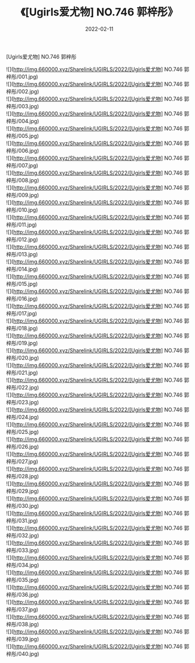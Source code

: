 ﻿---
layout: post
title:  《[Ugirls爱尤物] NO.746 郭梓彤》
date:   2022-02-11
img: http://img.660000.xyz/Sharelink/UGIRLS/2022/[Ugirls爱尤物] NO.746 郭梓彤/000.jpg
categories: [美女, 清纯, 唯美]
---

[Ugirls爱尤物] NO.746 郭梓彤

 ![](http://img.660000.xyz/Sharelink/UGIRLS/2022/[Ugirls爱尤物] NO.746 郭梓彤/001.jpg) <br>![](http://img.660000.xyz/Sharelink/UGIRLS/2022/[Ugirls爱尤物] NO.746 郭梓彤/002.jpg) <br>![](http://img.660000.xyz/Sharelink/UGIRLS/2022/[Ugirls爱尤物] NO.746 郭梓彤/003.jpg) <br>![](http://img.660000.xyz/Sharelink/UGIRLS/2022/[Ugirls爱尤物] NO.746 郭梓彤/004.jpg) <br>![](http://img.660000.xyz/Sharelink/UGIRLS/2022/[Ugirls爱尤物] NO.746 郭梓彤/005.jpg) <br>![](http://img.660000.xyz/Sharelink/UGIRLS/2022/[Ugirls爱尤物] NO.746 郭梓彤/006.jpg) <br>![](http://img.660000.xyz/Sharelink/UGIRLS/2022/[Ugirls爱尤物] NO.746 郭梓彤/007.jpg) <br>![](http://img.660000.xyz/Sharelink/UGIRLS/2022/[Ugirls爱尤物] NO.746 郭梓彤/008.jpg) <br>![](http://img.660000.xyz/Sharelink/UGIRLS/2022/[Ugirls爱尤物] NO.746 郭梓彤/009.jpg) <br>![](http://img.660000.xyz/Sharelink/UGIRLS/2022/[Ugirls爱尤物] NO.746 郭梓彤/010.jpg) <br>![](http://img.660000.xyz/Sharelink/UGIRLS/2022/[Ugirls爱尤物] NO.746 郭梓彤/011.jpg) <br>![](http://img.660000.xyz/Sharelink/UGIRLS/2022/[Ugirls爱尤物] NO.746 郭梓彤/012.jpg) <br>![](http://img.660000.xyz/Sharelink/UGIRLS/2022/[Ugirls爱尤物] NO.746 郭梓彤/013.jpg) <br>![](http://img.660000.xyz/Sharelink/UGIRLS/2022/[Ugirls爱尤物] NO.746 郭梓彤/014.jpg) <br>![](http://img.660000.xyz/Sharelink/UGIRLS/2022/[Ugirls爱尤物] NO.746 郭梓彤/015.jpg) <br>![](http://img.660000.xyz/Sharelink/UGIRLS/2022/[Ugirls爱尤物] NO.746 郭梓彤/016.jpg) <br>![](http://img.660000.xyz/Sharelink/UGIRLS/2022/[Ugirls爱尤物] NO.746 郭梓彤/017.jpg) <br>![](http://img.660000.xyz/Sharelink/UGIRLS/2022/[Ugirls爱尤物] NO.746 郭梓彤/018.jpg) <br>![](http://img.660000.xyz/Sharelink/UGIRLS/2022/[Ugirls爱尤物] NO.746 郭梓彤/019.jpg) <br>![](http://img.660000.xyz/Sharelink/UGIRLS/2022/[Ugirls爱尤物] NO.746 郭梓彤/020.jpg) <br>![](http://img.660000.xyz/Sharelink/UGIRLS/2022/[Ugirls爱尤物] NO.746 郭梓彤/021.jpg) <br>![](http://img.660000.xyz/Sharelink/UGIRLS/2022/[Ugirls爱尤物] NO.746 郭梓彤/022.jpg) <br>![](http://img.660000.xyz/Sharelink/UGIRLS/2022/[Ugirls爱尤物] NO.746 郭梓彤/023.jpg) <br>![](http://img.660000.xyz/Sharelink/UGIRLS/2022/[Ugirls爱尤物] NO.746 郭梓彤/024.jpg) <br>![](http://img.660000.xyz/Sharelink/UGIRLS/2022/[Ugirls爱尤物] NO.746 郭梓彤/025.jpg) <br>![](http://img.660000.xyz/Sharelink/UGIRLS/2022/[Ugirls爱尤物] NO.746 郭梓彤/026.jpg) <br>![](http://img.660000.xyz/Sharelink/UGIRLS/2022/[Ugirls爱尤物] NO.746 郭梓彤/027.jpg) <br>![](http://img.660000.xyz/Sharelink/UGIRLS/2022/[Ugirls爱尤物] NO.746 郭梓彤/028.jpg) <br>![](http://img.660000.xyz/Sharelink/UGIRLS/2022/[Ugirls爱尤物] NO.746 郭梓彤/029.jpg) <br>![](http://img.660000.xyz/Sharelink/UGIRLS/2022/[Ugirls爱尤物] NO.746 郭梓彤/030.jpg) <br>![](http://img.660000.xyz/Sharelink/UGIRLS/2022/[Ugirls爱尤物] NO.746 郭梓彤/031.jpg) <br>![](http://img.660000.xyz/Sharelink/UGIRLS/2022/[Ugirls爱尤物] NO.746 郭梓彤/032.jpg) <br>![](http://img.660000.xyz/Sharelink/UGIRLS/2022/[Ugirls爱尤物] NO.746 郭梓彤/033.jpg) <br>![](http://img.660000.xyz/Sharelink/UGIRLS/2022/[Ugirls爱尤物] NO.746 郭梓彤/034.jpg) <br>![](http://img.660000.xyz/Sharelink/UGIRLS/2022/[Ugirls爱尤物] NO.746 郭梓彤/035.jpg) <br>![](http://img.660000.xyz/Sharelink/UGIRLS/2022/[Ugirls爱尤物] NO.746 郭梓彤/036.jpg) <br>![](http://img.660000.xyz/Sharelink/UGIRLS/2022/[Ugirls爱尤物] NO.746 郭梓彤/037.jpg) <br>![](http://img.660000.xyz/Sharelink/UGIRLS/2022/[Ugirls爱尤物] NO.746 郭梓彤/038.jpg) <br>![](http://img.660000.xyz/Sharelink/UGIRLS/2022/[Ugirls爱尤物] NO.746 郭梓彤/039.jpg) <br>![](http://img.660000.xyz/Sharelink/UGIRLS/2022/[Ugirls爱尤物] NO.746 郭梓彤/040.jpg) <br>